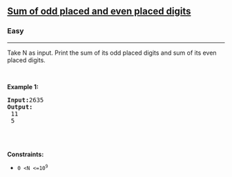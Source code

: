 <h2><a href="https://online.codingblocks.com/app/player/239025/content/228995/4768/code-challenge">Sum of odd placed and even placed digits</a></h2><h3>Easy</h3><hr><div>

<p>
    Take N as input. Print the sum of its odd placed digits and sum of its even placed digits.
</p>

<p>&nbsp;</p>
<p><strong>Example 1:</strong></p>

<pre><strong>Input:</strong>2635
<strong>Output:</strong><br/> 11 <br/> 5

</pre>
<p>&nbsp;</p>
<p><strong>Constraints:</strong></p>
<ul>
	<li><code>0</sup> &lt;N &lt;=10<sup>9</sup></code></li>
	
</ul>

